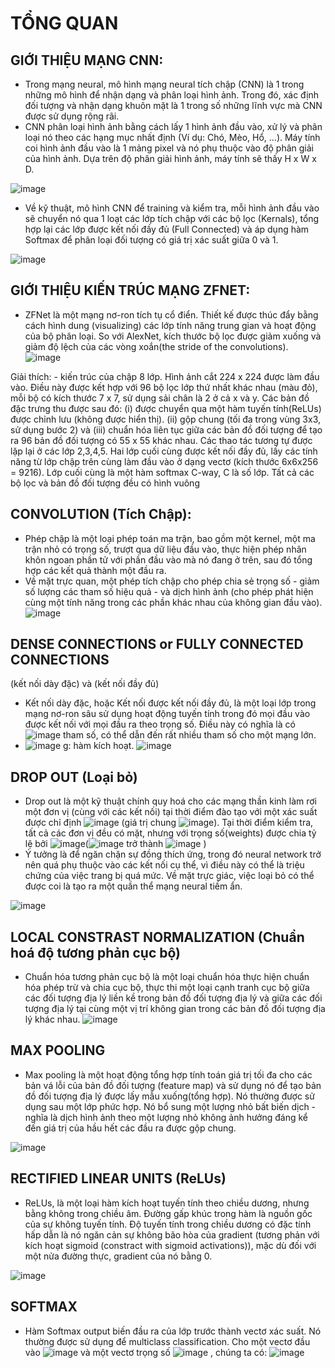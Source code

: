 # **TỔNG QUAN**
## GIỚI THIỆU MẠNG CNN:
  - Trong mạng neural, mô hình mạng neural tích chập (CNN) là 1 trong những mô hình để nhận dạng và phân loại hình ảnh. Trong đó, xác định đối tượng và nhận dạng khuôn mặt là 1 trong số những lĩnh vực mà CNN được sử dụng rộng rãi.
  - CNN phân loại hình ảnh bằng cách lấy 1 hình ảnh đầu vào, xử lý và phân loại nó theo các hạng mục nhất định (Ví dụ: Chó, Mèo, Hổ, ...). Máy tính coi hình ảnh đầu vào là 1 mảng pixel và nó phụ thuộc vào độ phân giải của hình ảnh. Dựa trên độ phân giải hình ảnh, máy tính sẽ thấy H x W x D.

![image](https://user-images.githubusercontent.com/80802875/116171809-b1050900-a733-11eb-9276-22a064b6f833.png)
  - Về kỹ thuật, mô hình CNN để training và kiểm tra, mỗi hình ảnh đầu vào sẽ chuyển nó qua 1 loạt các lớp tích chập với các bộ lọc (Kernals), tổng hợp lại các lớp được kết nối đầy đủ (Full Connected) và áp dụng hàm Softmax để phân loại đối tượng có giá trị xác suất giữa 0 và 1.

![image](https://user-images.githubusercontent.com/80802875/116171908-e90c4c00-a733-11eb-8e83-c518afe7ddc4.png)

## GIỚI THIỆU KIẾN TRÚC MẠNG ZFNET:
  - ZFNet là một mạng nơ-ron tích tụ cổ điển. Thiết kế được thúc đẩy bằng cách hình dung (visualizing) các lớp tính năng trung gian và hoạt động của bộ phân loại. So với AlexNet, kích thước bộ lọc được giảm xuống và giảm độ lệch của các vòng xoắn(the stride of the convolutions).
![image](https://user-images.githubusercontent.com/80802875/115350581-7b19cf00-a1df-11eb-96b6-934ea7df2c8c.png)

 Giải thích: - kiến trúc của chập 8 lớp. Hình ảnh cắt 224 x 224 được làm đầu vào. Điều này được kết hợp với 96 bộ lọc lớp thứ nhất khác nhau (màu đỏ), mỗi bộ có kích thước 7 x 7, sử dụng sải chân là 2 ở cả x và y. Các bản đồ đặc trưng thu được sau đó: (i) được chuyển qua một hàm tuyến tính(ReLUs) được chỉnh lưu (không được hiển thị). (ii) gộp chung (tối đa trong vùng 3x3, sử dụng bước 2) và (iii) chuẩn hóa liên tục giữa các bản đồ đối tượng để tạo ra 96 bản đồ đối tượng có 55 x 55 khác nhau. Các thao tác tương tự được lặp lại ở các lớp 2,3,4,5. Hai lớp cuối cùng được kết nối đầy đủ, lấy các tính năng từ lớp chập trên cùng làm đầu vào ở dạng vectơ (kích thước 6x6x256 = 9216). Lớp cuối cùng là một hàm softmax C-way, C là số lớp. Tất cả các bộ lọc và bản đồ đối tượng đều có hình vuông

## CONVOLUTION (Tích Chập):
  - Phép chập là một loại phép toán ma trận, bao gồm một kernel, một ma trận nhỏ có trọng số, trượt qua dữ liệu đầu vào, thực hiện phép nhân khôn ngoan phần tử với phần đầu vào mà nó đang ở trên, sau đó tổng hợp các kết quả thành một đầu ra.
  - Về mặt trực quan, một phép tích chập cho phép chia sẻ trọng số - giảm số lượng các tham số hiệu quả - và dịch hình ảnh (cho phép phát hiện cùng một tính năng trong các phần khác nhau của không gian đầu vào).
![image](https://user-images.githubusercontent.com/80802875/115276017-baf39e80-a16c-11eb-8c6e-3ea8792c6595.png)

## DENSE CONNECTIONS or FULLY CONNECTED CONNECTIONS
   (kết nối dày đặc) và (kết nối đầy đủ)
   - Kết nối dày đặc, hoặc Kết nối được kết nối đầy đủ, là một loại lớp trong mạng nơ-ron sâu sử dụng hoạt động tuyến tính trong đó mọi đầu vào được kết nối với mọi đầu ra theo trọng số. Điều này có nghĩa là có ![image](https://user-images.githubusercontent.com/80802875/115280503-3441c000-a172-11eb-8427-6bb88e343a2b.png) tham số, có thể dẫn đến rất nhiều tham số cho một mạng lớn.
   - ![image](https://user-images.githubusercontent.com/80802875/115280654-5b988d00-a172-11eb-8a53-3d906b5b79b7.png)
   g: hàm kích hoạt.
![image](https://user-images.githubusercontent.com/80802875/115280815-8be02b80-a172-11eb-8f20-51f146c5eb34.png)

## DROP OUT (Loại bỏ)
   - Drop out là một kỹ thuật chính quy hoá cho các mạng thần kinh làm rơi một đơn vị (cùng với các kết nối) tại thời điểm đào tạo với một xác suất được chỉ định ![image](https://user-images.githubusercontent.com/80802875/115281219-f5603a00-a172-11eb-8cbf-cda6dc8c0b15.png) (giá trị chung ![image](https://user-images.githubusercontent.com/80802875/115281348-19bc1680-a173-11eb-8e61-240ae5760f6a.png)). Tại thời điểm kiểm tra, tất cả các đơn vị đều có mặt, nhưng với trọng số(weights) được chia tỷ lệ bởi ![image](https://user-images.githubusercontent.com/80802875/115281519-4bcd7880-a173-11eb-855f-7f9562d6d632.png)(![image](https://user-images.githubusercontent.com/80802875/115281586-6142a280-a173-11eb-828b-df8384835143.png) trở thành ![image](https://user-images.githubusercontent.com/80802875/115281650-6ef82800-a173-11eb-9689-77313194e537.png) )
   - Ý tưởng là để ngăn chặn sự đồng thích ứng, trong đó neural network trở nên quá phụ thuộc vào các kết nối cụ thể, vì điều này có thể là triệu chứng của việc trang bị quá mức. Về mặt trực giác, việc loại bỏ có thể được coi là tạo ra một quần thể mạng neural tiềm ẩn.

![image](https://user-images.githubusercontent.com/80802875/115282047-eaf27000-a173-11eb-9beb-0f163080102e.png)

## LOCAL CONSTRAST NORMALIZATION (Chuẩn hoá độ tương phản cục bộ)
   - Chuẩn hóa tương phản cục bộ là một loại chuẩn hóa thực hiện chuẩn hóa phép trừ và chia cục bộ, thực thi một loại cạnh tranh cục bộ giữa các đối tượng địa lý liền kề trong bản đồ đối tượng địa lý và giữa các đối tượng địa lý tại cùng một vị trí không gian trong các bản đồ đối tượng địa lý khác nhau.
![image](https://user-images.githubusercontent.com/80802875/115282550-884da400-a174-11eb-83f4-457e704c422f.png)

## MAX POOLING
   - Max pooling là một hoạt động tổng hợp tính toán giá trị tối đa cho các bản vá lỗi của bản đồ đối tượng (feature map) và sử dụng nó để tạo bản đồ đối tượng địa lý được lấy mẫu xuống(tổng hợp). Nó thường được sử dụng sau một lớp phức hợp. Nó bổ sung một lượng nhỏ bất biến dịch - nghĩa là dịch hình ảnh theo một lượng nhỏ không ảnh hưởng đáng kể đến giá trị của hầu hết các đầu ra được gộp chung.

![image](https://user-images.githubusercontent.com/80802875/115283418-86d0ab80-a175-11eb-8c01-a29ecd80d16b.png)

## RECTIFIED LINEAR UNITS (ReLUs)
   - ReLUs, là một loại hàm kích hoạt tuyến tính theo chiều dương, nhưng bằng không trong chiều âm. Đường gấp khúc trong hàm là nguồn gốc của sự không tuyến tính. Độ tuyến tính trong chiều dương có đặc tính hấp dẫn là nó ngăn cản sự không bão hòa của gradient (tương phản với kích hoạt sigmoid (constract with sigmoid activations)), mặc dù đối với một nửa đường thực, gradient của nó bằng 0.

![image](https://user-images.githubusercontent.com/80802875/115283683-e4fd8e80-a175-11eb-81f9-c75582135ae7.png)

## SOFTMAX 
   -  Hàm Softmax output biến đầu ra của lớp trước thành vectơ xác suất. Nó thường được sử dụng để multiclass classification. Cho một vectơ đầu vào ![image](https://user-images.githubusercontent.com/80802875/115283982-4cb3d980-a176-11eb-9d64-2e25e264e1a3.png)
 và một vectơ trọng số ![image](https://user-images.githubusercontent.com/80802875/115284011-54737e00-a176-11eb-882f-c4f90bd9bb35.png)
, chúng ta có:
![image](https://user-images.githubusercontent.com/80802875/115284046-5dfce600-a176-11eb-9030-2d74584b6a39.png)
